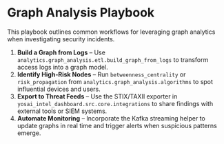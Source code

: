 # Graph Analysis Playbook

This playbook outlines common workflows for leveraging graph analytics when
investigating security incidents.

1. **Build a Graph from Logs** – Use `analytics.graph_analysis.etl.build_graph_from_logs`
   to transform access logs into a graph model.
2. **Identify High-Risk Nodes** – Run `betweenness_centrality` or
   `risk_propagation` from `analytics.graph_analysis.algorithms` to spot
   influential devices and users.
3. **Export to Threat Feeds** – Use the STIX/TAXII exporter in
   `yosai_intel_dashboard.src.core.integrations` to share findings with
   external tools or SIEM systems.
4. **Automate Monitoring** – Incorporate the Kafka streaming helper
   to update graphs in real time and trigger alerts when suspicious patterns
   emerge.

